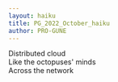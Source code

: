 ```yaml
---
layout: haiku
title: PG_2022_October_haiku
author: PRO-GUNE
---
```


Distributed cloud<br>
Like the octopuses' minds<br>
Across the network<br>
